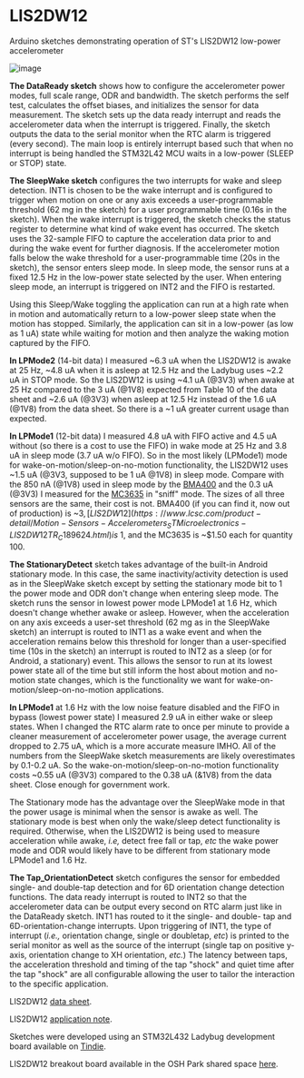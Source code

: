 # LIS2DW12
Arduino sketches demonstrating operation of ST's LIS2DW12 low-power accelerometer

![image](https://user-images.githubusercontent.com/6698410/134245151-12ffb94b-2f41-4cb0-af91-9ddacd7b5a6e.jpg)

**The DataReady sketch** shows how to configure the accelerometer power modes, full scale range, ODR and bandwidth. The sketch performs the self test, calculates the offset biases, and initializes the sensor for data measurement. The sketch sets up the data ready interrupt and reads the accelerometer data when the interrupt is triggered. Finally, the sketch outputs the data to the serial monitor when the RTC alarm is triggered (every second). The main loop is entirely interrupt based such that when no interrupt is being handled the STM32L42 MCU waits in a low-power (SLEEP or STOP) state. 

**The SleepWake sketch** configures the two interrupts for wake and sleep detection. INT1 is chosen to be the wake interrupt and is configured to trigger when motion on one or any axis exceeds a user-programmable threshold (62 mg in the sketch) for a user programmable time (0.16s in the sketch). When the wake interrupt is triggered, the sketch checks the status register to determine what kind of wake event has occurred. The sketch uses the 32-sample FIFO to capture the acceleration data prior to and during the wake event for further diagnosis. If the accelerometer motion falls below the wake threshold for a user-programmable time (20s in the sketch), the sensor enters sleep mode.  In sleep mode, the sensor runs at a fixed 12.5 Hz in the low-power state selected by the user. When entering sleep mode, an interrupt is triggered on INT2 and the FIFO is restarted.

Using this Sleep/Wake toggling the application can run at a high rate when in motion and automatically return to a low-power sleep state when the motion has stopped. Similarly, the application can sit in a low-power (as low as 1 uA) state while waiting for motion and then analyze the waking motion captured by the FIFO.

**In LPMode2** (14-bit data) I measured ~6.3 uA when the LIS2DW12 is awake at 25 Hz, ~4.8 uA when it is asleep at 12.5 Hz and the Ladybug uses ~2.2 uA in STOP mode. So the LIS2DW12 is using ~4.1 uA (@3V3) when awake at 25 Hz compared to the 3 uA (@1V8) expected from Table 10 of the data sheet and ~2.6 uA (@3V3) when asleep at 12.5 Hz instead of the 1.6 uA (@1V8) from the data sheet. So there is a ~1 uA greater current usage than expected.

**In LPMode1** (12-bit data) I measured 4.8 uA with FIFO active and 4.5 uA without (so there is a cost to use the FIFO) in wake mode at 25 Hz and 3.8 uA in sleep mode (3.7 uA w/o FIFO). So in the most likely (LPMode1) mode for wake-on-motion/sleep-on-no-motion functionality, the LIS2DW12 uses ~1.5 uA (@3V3, supposed to be 1 uA @1V8) in sleep mode. Compare with the 850 nA (@1V8) used in sleep mode by the [BMA400](https://wiki.pine64.org/images/c/cc/Bst-bma400-ds000.pdf) and the 0.3 uA (@3V3) I measured for the [MC3635](https://github.com/kriswiner/MC3635) in "sniff" mode. The sizes of all three sensors are the same, their cost is not. BMA400 (if you can find it, now out of production) is ~$3, [LIS2DW12](https://www.lcsc.com/product-detail/Motion-Sensors-Accelerometers_STMicroelectronics-LIS2DW12TR_C189624.html) is ~$1, and the MC3635 is ~$1.50 each for quantity 100.

**The StationaryDetect** sketch takes advantage of the built-in Android stationary mode. In this case, the same inactivity/activity detection is used as in the SleepWake sketch except by setting the stationary mode bit to 1 the power mode and ODR don't change when entering sleep mode. The sketch runs the sensor in lowest power mode LPMode1 at 1.6 Hz, which doesn't change whether awake or asleep. However, when the acceleration on any axis exceeds a user-set threshold (62 mg as in the SleepWake sketch) an interrupt is routed to INT1 as a wake event and when the acceleration remains below this threshold for longer than a user-specified time (10s in the sketch) an interrupt is routed to INT2 as a sleep (or for Android, a stationary) event. This allows the sensor to run at its lowest power state all of the time but still inform the host about motion and no-motion state changes, which is the functionality we want for wake-on-motion/sleep-on-no-motion applications.

**In LPMode1** at 1.6 Hz with the low noise feature disabled and the FIFO in bypass (lowest power state) I measured 2.9 uA in either wake or sleep states. When I changed the RTC alarm rate to once per minute to provide a cleaner measurement of accelerometer power usage, the average current dropped to 2.75 uA, which is a more accurate measure IMHO. All of the numbers from the SleepWake sketch measurements are likely overestimates by 0.1-0.2 uA. So the wake-on-motion/sleep-on-no-motion functionality costs ~0.55 uA (@3V3) compared to the 0.38 uA (&1V8) from the data sheet. Close enough for government work.  

The Stationary mode has the advantage over the SleepWake mode in that the power usage is minimal when the sensor is awake as well. The stationary mode is best when only the wake/sleep detect functionality is required. Otherwise, when the LIS2DW12 is being used to measure acceleration while awake, *i.e,* detect free fall or tap, *etc* the wake power mode and ODR would likely have to be different from stationary mode LPMode1 and 1.6 Hz.

**The Tap_OrientationDetect** sketch configures the sensor for embedded single- and double-tap detection and for 6D orientation change detection functions. The data ready interrupt is routed to INT2 so that the accelerometer data can be output every second on RTC alarm just like in the DataReady sketch. INT1 has routed to it the single- and double- tap and 6D-orientation-change interrupts. Upon triggering of INT1, the type of interrupt (*i.e.,* orientation change, single or doubletap, *etc*) is printed to the serial monitor as well as the source of the interrupt (single tap on positive y-axis, orientation change to XH orientation, *etc.*) The latency between taps, the acceleration threshold and timing of the tap "shock" and quiet time after the tap "shock" are all configurable allowing the user to tailor the interaction to the specific application.

LIS2DW12 [data sheet](https://www.st.com/resource/en/datasheet/lis2dw12.pdf).

LIS2DW12 [application note](https://www.st.com/resource/en/application_note/dm00401877-lis2dw12-alwayson-3d-accelerometer-stmicroelectronics.pdf).

Sketches were developed using an STM32L432 Ladybug development board available on [Tindie](https://www.tindie.com/products/tleracorp/ladybug-stm32l432-development-board/).

LIS2DW12 breakout board available in the OSH Park shared space [here](https://oshpark.com/shared_projects/GVUiTiyH).
